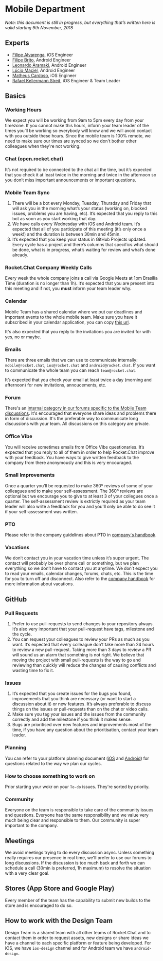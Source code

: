 # Mobile Department

_Note: this document is still in progress, but everything that’s written here is valid starting 9th November, 2018_

## Experts

* [Filipe Alvarenga](https://open.rocket.chat/direct/filipe.alvarenga), iOS Engineer
* [Filipe Brito](https://open.rocket.chat/direct/filipe.brito), Android Engineer
* [Leonardo Aramaki](https://open.rocket.chat/direct/leonardo.aramaki), Android Engineer
* [Lúcio Maciel](https://open.rocket.chat/direct/lucio.maciel), Android Engineer
* [Matheus Cardoso](https://open.rocket.chat/direct/matheus.cardoso), iOS Engineer
* [Rafael Kellermann Streit](https://open.rocket.chat/direct/rafael.kellermann), iOS Engineer & Team Leader

## Basics

### Working Hours

We expect you will be working from 9am to 5pm every day from your timezone. If you cannot make this hours, inform your team leader of the times you’ll be working so everybody will know and we will avoid contact with you outside these hours. Since the mobile team is 100% remote, we need to make sure our times are synced so we don't bother other colleagues when they're not working.

### Chat (open.rocket.chat)

It’s not required to be connected to the chat all the time, but it’s expected that you check it at least twice in the morning and twice in the afternoon so you don’t miss important announcements or important questions.

### Mobile Team Sync

1. There will be a bot every Monday, Tuesday, Thursday and Friday that will ask you in the morning what’s your status (working on, blocked issues, problems you are having, etc). It’s expected that you reply to this bot as soon as you start working that day.
2. We have calls every Wednesday with iOS and Android team. It’s expected that all of you participate of this meeting (it’s only once a week!) and the duration is between 30min and 45min.
3. It’s expected that you keep your status in GitHub Projects updated. Every cycle has a project and there’s columns that specifics what should be done, what is in progress, what’s waiting for review and what’s done already.

### Rocket.Chat Company Weekly Calls

Every week the whole company joins a call via Google Meets at 1pm Brasilia Time (duration is no longer than 1h). It’s expected that you are present into this meeting and if not, you **must** inform your team leader why.

### Calendar

Mobile Team has a shared calendar where we put our deadlines and important events to the whole mobile team. Make sure you have it subscribed in your calendar application, you can copy [this url](https://calendar.google.com/calendar?cid=cm9ja2V0LmNoYXRfY3BqcGV2a3BvOXR1NmZxbWczdDNvM2tobjRAZ3JvdXAuY2FsZW5kYXIuZ29vZ2xlLmNvbQ).

It's also expected that you reply to the invitations you are invited for with yes, no or maybe.

### Emails

There are three emails that we can use to communicate internally: `mobile@rocket.chat`, `ios@rocket.chat` and `android@rocket.chat`. If you want to communicate the whole team you can reach `team@rocket.chat`.

It’s expected that you check your email at least twice a day (morning and afternoon) for new invitations, annoucements, etc.

### Forum

There's an [internal category in our forums specific to the Mobile Team discussions](https://forums.rocket.chat/c/internal/mobile). It's encouraged that everyone share ideas and problems there in form of discussion. It's the preferable way to communicate long discussions with your team. All discussions on this category are private.

### Office Vibe

You will receive sometimes emails from Office Vibe questionaries. It’s expected that you reply to all of them in order to help Rocket.Chat improve with your feedback. You have ways to give written feedback to the company from there anonymously and this is very encouraged.

### Small Improvements

Once a quarter you’ll be requested to make 360º reviews of some of your colleagues and to make your self-assessment. The 360º reviews are optional but we encourage you to give to at least 3 of your collegues once a quarter. The self-assessment review is extrictly required as your team leader will also write a feedback for you and you'll only be able to do see it if your self-assessment was written.

### PTO

Please refer to the company guidelines about PTO in [company's handbook](https://rocket.chat/handbook/operations/paid-time-off-policy/).

### Vacations

We don’t contact you in your vacation time unless it’s super urgent. The contact will probably be over phone call or something, but we plan everything so we don’t have to contact you at anytime. We don’t expect you to read your emails, calendar changes, forums, chats, etc. This is the time for you to turn off and disconnect. Also refer to the [company handbook](https://rocket.chat/handbook/operations/paid-time-off-policy/) for more information about vacations.

## GitHub

### Pull Requests

1. Prefer to use pull-requests to send changes to your repository always. It’s also very important that your pull-request have tags, milestone and the cycle.
2. You can request your colleagues to review your PRs as much as you want. It’s expected that every colleague don’t take more than 24 hours to review a new pull-request. Taking more than 3 days to review a PR will sound us an alarm that something is not right. We believe that moving the project with small pull-requests is the way to go and reviewing than quickly will reduce the changes of causing conflicts and wasting time to fix it.

### Issues

1. It’s expected that you create issues for the bugs you found, improvements that you think are necessary (or want to start a discussion about it) or new features. It’s always preferable to discuss things on the issues or pull-requests than on the chat or video calls.
2. Make sure you tag your issues and the issues from the community correctly and add the milestone if you think it makes sense.
3. Bugs are prioritised over new features and improvements most of the time, if you have any question about the prioritisation, contact your team leader.

### Planning

You can refer to your platform planning document ([iOS](https://github.com/RocketChat/Rocket.Chat.iOS/blob/develop/PLANNING.md) and [Android](https://github.com/RocketChat/Rocket.Chat.Android/blob/develop/PLANNING.md)) for questions related to the way we plan our cycles.

### How to choose something to work on

Prior starting your wokr on your `To-do` issues. They're sorted by priority.

### Community

Everyone on the team is responsible to take care of the community issues and questions. Everyone has the same responsibility and we value very much being clear and responsible to them. Our community is super important to the company.

## Meetings

We avoid meetings trying to do every discussion async. Unless something really requires our presence in real time, we'll prefer to use our forums to long discussions. If the discussion is too much back and forth we can schedule a call (30min is preferred, 1h maximum) to resolve the situation with a very clear goal.

## Stores (App Store and Google Play)

Every member of the team has the capability to submit new builds to the store and is encouraged to do so.

## How to work with the Design Team

Design Team is a shared team with all other teams of Rocket.Chat and to contact them in order to request assets, new designs or share ideas we have a channel to each specific platform or feature being developed. For iOS, we have `ios-design` channel and for Android team we have `android-design`.
